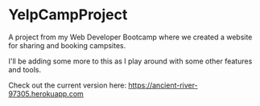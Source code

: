 # YelpCampProject
A project from my Web Developer Bootcamp where we created a website for sharing and booking campsites.

I'll be adding some more to this as I play around with some other features and tools.

Check out the current version here: https://ancient-river-97305.herokuapp.com
